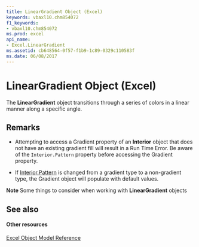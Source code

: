 ```yaml
---
title: LinearGradient Object (Excel)
keywords: vbaxl10.chm854072
f1_keywords:
- vbaxl10.chm854072
ms.prod: excel
api_name:
- Excel.LinearGradient
ms.assetid: cb648564-0f57-f1b9-1c89-0329c110583f
ms.date: 06/08/2017
---
```



# LinearGradient Object (Excel)

The  **LinearGradient** object transitions through a series of colors in a linear manner along a specific angle.


## Remarks


- Attempting to access a Gradient property of an  **Interior** object that does not have an existing gradient fill will result in a Run Time Error. Be aware of the `Interior.Pattern` property before accessing the Gradient property.
    
- If [Interior.Pattern](Excel.Interior.Pattern.md) is changed from a gradient type to a non-gradient type, the Gradient object will populate with default values.
    

 **Note**  Some things to consider when working with  **LinearGradient** objects


## See also


#### Other resources



[Excel Object Model Reference](http://msdn.microsoft.com/library/11ea8598-8a20-92d5-f98b-0da04263bf2c%28Office.15%29.aspx)

